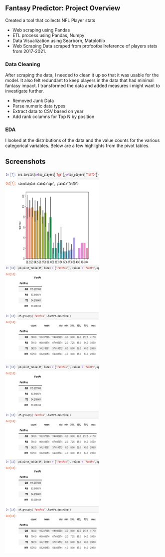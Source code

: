 ## Fantasy Predictor: Project Overview
Created a tool that collects NFL Player stats
- Web scraping using Pandas
- ETL process using Pandas, Numpy
- Data Visualization using Searborn, Matplotlib
- Web Scraping
Data scraped from profootballreference of players stats from 2017-2021.

### Data Cleaning
After scraping the data, I needed to clean it up so that it was usable for the model. It also felt redundant to keep players in the data that had minimal fantasy impact. I transformed the data and added measures i might want to investigate further.

- Removed Junk Data
- Parse numeric data types
- Extract data to CSV based on year
- Add rank columns for Top N by position
### EDA
I looked at the distributions of the data and the value counts for the various categorical variables. Below are a few highlights from the pivot tables.
## Screenshots

<img src="https://github.com/Joshduncan89/fantasy_football_stats/blob/master/screenshots/Screenshot6.png?raw=true" width="300" height="300">  <img src="https://github.com/Joshduncan89/fantasy_football_stats/blob/master/screenshots/Screenshot7.png?raw=true" width="300" height="300">

<img src="https://github.com/Joshduncan89/fantasy_football_stats/blob/master/screenshots/Screenshot7.png?raw=true" width="300" height="300">  <img src="https://github.com/Joshduncan89/fantasy_football_stats/blob/master/screenshots/Screenshot7.png?raw=true" width="300" height="300">


